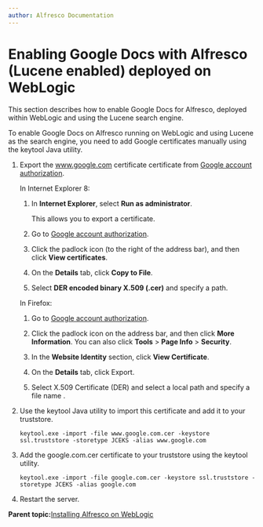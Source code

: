 ```yaml
---
author: Alfresco Documentation
---
```


# Enabling Google Docs with Alfresco \(Lucene enabled\) deployed on WebLogic

This section describes how to enable Google Docs for Alfresco, deployed within WebLogic and using the Lucene search engine.

To enable Google Docs on Alfresco running on WebLogic and using Lucene as the search engine, you need to add Google certificates manually using the keytool Java utility.

1.  Export the www.google.com certificate certificate from [Google account authorization](https://docs.google.com/feeds).

    In Internet Explorer 8:

    1.  In **Internet Explorer**, select **Run as administrator**.

        This allows you to export a certificate.

    2.  Go to [Google account authorization](https://www.google.com/accounts/AuthSubRequest).

    3.  Click the padlock icon \(to the right of the address bar\), and then click **View certificates**.

    4.  On the **Details** tab, click **Copy to File**.

    5.  Select **DER encoded binary X.509 \(.cer\)** and specify a path.

    In Firefox:

    1.  Go to [Google account authorization](https://docs.google.com/feeds).

    2.  Click the padlock icon on the address bar, and then click **More Information**. You can also click **Tools** \> **Page Info** \> **Security**.

    3.  In the **Website Identity** section, click **View Certificate**.

    4.  On the **Details** tab, click Export.

    5.  Select X.509 Certificate \(DER\) and select a local path and specify a file name .

2.  Use the keytool Java utility to import this certificate and add it to your truststore.

    ```
    keytool.exe -import -file www.google.com.cer -keystore ssl.truststore -storetype JCEKS -alias www.google.com
    ```

3.  Add the google.com.cer certificate to your truststore using the keytool utility.

    ```
    keytool.exe -import -file google.com.cer -keystore ssl.truststore -storetype JCEKS -alias google.com
    ```

4.  Restart the server.


**Parent topic:**[Installing Alfresco on WebLogic](../tasks/war-weblogic10-install.md)

